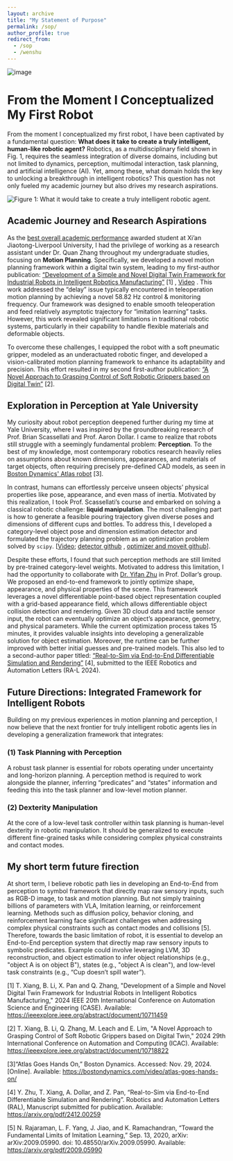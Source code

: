 ```yaml
---
layout: archive
title: "My Statement of Purpose"
permalink: /sop/
author_profile: true
redirect_from:
  - /sop
  - /wenshu
---
```




![image](https://github.com/user-attachments/assets/3367f37c-b3c6-46f1-919f-9854a97f9e75)

# From the Moment I Conceptualized My First Robot

From the moment I conceptualized my first robot, I have been captivated by a fundamental question: **What does it take to create a truly intelligent, human-like robotic agent?** Robotics, as a multidisciplinary field shown in Fig. 1, requires the seamless integration of diverse domains, including but not limited to dynamics, perception, multimodal interaction, task planning, and artificial intelligence (AI). Yet, among these, what domain holds the key to unlocking a breakthrough in intelligent robotics? This question has not only fueled my academic journey but also drives my research aspirations.

![Figure 1: What it would take to create a truly intelligent robotic agent.](#)

## Academic Journey and Research Aspirations

As the [best overall academic performance](https://tianyi20.github.io/award/) awarded student at Xi’an Jiaotong-Liverpool University, I had the privilege of working as a research assistant under Dr. Quan Zhang throughout my undergraduate studies, focusing on **Motion Planning**. Specifically, we developed a novel motion planning framework within a digital twin system, leading to my first-author publication: [“Development of a Simple and Novel Digital Twin Framework for Industrial Robots in Intelligent Robotics Manufacturing”](https://ieeexplore.ieee.org/abstract/document/10711459) [1] , [Video](https://www.youtube.com/watch?v=f_BEMbMvFso&t=1s) . This work addressed the “delay” issue typically encountered in teleoperation motion planning by achieving a novel 58.82 Hz control & monitoring frequency. Our framework was designed to enable smooth teleoperation and feed relatively asymptotic trajectory for “imitation learning” tasks. However, this work revealed significant limitations in traditional robotic systems, particularly in their capability to handle flexible materials and deformable objects. 

To overcome these challenges, I equipped the robot with a soft pneumatic gripper, modeled as an underactuated robotic finger, and developed a vision-calibrated motion planning framework to enhance its adaptability and precision. This effort resulted in my second first-author publication: [“A Novel Approach to Grasping Control of Soft Robotic Grippers based on Digital Twin”](https://ieeexplore.ieee.org/abstract/document/10718822) [2].

## Exploration in Perception at Yale University

My curiosity about robot perception deepened further during my time at Yale University, where I was inspired by the groundbreaking research of Prof. Brian Scassellati and Prof. Aaron Dollar. I came to realize that robots still struggle with a seemingly fundamental problem: **Perception**. To the best of my knowledge, most contemporary robotics research heavily relies on assumptions about known dimensions, appearances, and materials of target objects, often requiring precisely pre-defined CAD models, as seen in [Boston Dynamics' Atlas robot](https://bostondynamics.com/video/atlas-goes-hands-on/) [3]. 

In contrast, humans can effortlessly perceive unseen objects’ physical properties like pose, appearance, and even mass of inertia. Motivated by this realization, I took Prof. Scassellati’s course and embarked on solving a classical robotic challenge: **liquid manipulation**. The most challenging part is how to generate a feasible pouring trajectory given diverse poses and dimensions of different cups and bottles. To address this, I developed a category-level object pose and dimension estimation detector and formulated the trajectory planning problem as an optimization problem solved by `scipy`. [[Video](https://www.youtube.com/watch?v=oPvfIooH5HU); [detector github](https://github.com/Tianyi20/category-level-estimation-ROS-noetic) , [optimizer and moveit github](https://github.com/Tianyi20/liquid_manipulation_moveit)]. 

Despite these efforts, I found that such perception methods are still limited by pre-trained category-level weights. Motivated to address this limitation, I had the opportunity to collaborate with [Dr. Yifan Zhu](https://yifanzhu95.github.io/) in Prof. Dollar’s group. We proposed an end-to-end framework to jointly optimize shape, appearance, and physical properties of the scene. This framework leverages a novel differentiable point-based object representation coupled with a grid-based appearance field, which allows differentiable object collision detection and rendering. Given 3D cloud data and tactile sensor input, the robot can eventually optimize an object’s appearance, geometry, and physical parameters. While the current optimization process takes 15 minutes, it provides valuable insights into developing a generalizable solution for object estimation. Moreover, the runtime can be further improved with better initial guesses and pre-trained models. This also led to a second-author paper titled: [“Real-to-Sim via End-to-End Differentiable Simulation and Rendering”](https://arxiv.org/pdf/2412.00259) [4], submitted to the IEEE Robotics and Automation Letters (RA-L 2024).

## Future Directions: Integrated Framework for Intelligent Robots

Building on my previous experiences in motion planning and perception, I now believe that the next frontier for truly intelligent robotic agents lies in developing a generalization framework that integrates:

### (1) Task Planning with Perception
A robust task planner is essential for robots operating under uncertainty and long-horizon planning. A perception method is required to work alongside the planner, inferring “predicates” and “states” information and feeding this into the task planner and low-level motion planner.

### (2) Dexterity Manipulation
At the core of a low-level task controller within task planning is human-level dexterity in robotic manipulation. It should be generalized to execute different fine-grained tasks while considering complex physical constraints and contact modes.


## My short term future firection

At short term, I believe robotic path lies in developing an End-to-End from perception to symbol framework that directly map raw sensory inputs, such as RGB-D image, to task and motion planning. But not simply training billions of parameters with VLA, Imitation learning, or reinforcement learning. Methods such as diffusion policy, behavior cloning, and reinforcement learning face significant challenges when addressing complex physical constraints such as contact modes and collisions [5]. Therefore, towards the basic limitation of robot, it is essential to develop an End-to-End perception system that directly map raw sensory inputs to symbolic predicates. Example could involve leveraging LVM, 3D reconstruction, and object estimation to infer object relationships (e.g., "object A is on object B"), states (e.g., "object A is clean"), and low-level task constraints (e.g., “Cup doesn’t spill water”).



[1] T. Xiang, B. Li, X. Pan and Q. Zhang, "Development of a Simple and Novel Digital Twin Framework for Industrial Robots in Intelligent Robotics Manufacturing," 2024 IEEE 20th International Conference on Automation Science and Engineering (CASE). Available: https://ieeexplore.ieee.org/abstract/document/10711459


[2] T. Xiang, B. Li, Q. Zhang, M. Leach and E. Lim, "A Novel Approach to Grasping Control of Soft Robotic Grippers based on Digital Twin," 2024 29th International Conference on Automation and Computing (ICAC). Available: https://ieeexplore.ieee.org/abstract/document/10718822


[3]“Atlas Goes Hands On,” Boston Dynamics. Accessed: Nov. 29, 2024. [Online]. Available: https://bostondynamics.com/video/atlas-goes-hands-on/


[4] Y. Zhu, T. Xiang, A. Dollar, and Z. Pan, “Real-to-Sim via End-to-End Differentiable Simulation and Rendering”. Robotics and Automation Letters (RAL), Manuscript submitted for publication. Available: https://arxiv.org/pdf/2412.00259

[5] N. Rajaraman, L. F. Yang, J. Jiao, and K. Ramachandran, “Toward the Fundamental Limits of Imitation Learning,” Sep. 13, 2020, arXiv: arXiv:2009.05990. doi: 10.48550/arXiv.2009.05990. Available: https://arxiv.org/pdf/2009.05990

